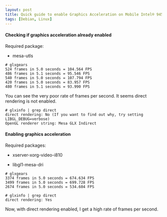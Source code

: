 ```yaml
---
layout: post
title: Quick guide to enable Graphics Acceleration on Mobile Intel® 945GM Express Chipset
tags: [Debian, Linux]
---
```


#### Checking if graphics acceleration already enabled

Required package:

* mesa-utls

```
# glxgears
524 frames in 5.0 seconds = 104.564 FPS
486 frames in 5.1 seconds = 95.546 FPS
540 frames in 5.0 seconds = 107.794 FPS
420 frames in 5.0 seconds = 83.957 FPS
480 frames in 5.1 seconds = 93.990 FPS
```

You can see the very poor rate of frames per second. It seems direct rendering is not enabled.

```
# glxinfo | grep direct
direct rendering: No (If you want to find out why, try setting LIBGL_DEBUG=verbose)
OpenGL renderer string: Mesa GLX Indirect
```

#### Enabling graphics acceleration

Required packages:

* xserver-xorg-video-i810

* libgl1-mesa-dri

```
# glxgears
3374 frames in 5.0 seconds = 674.634 FPS
3499 frames in 5.0 seconds = 699.728 FPS
2674 frames in 5.0 seconds = 534.604 FPS

# glxinfo | grep direct
direct rendering: Yes
```

Now, with direct rendering enabled, I get a high rate of frames per second.
